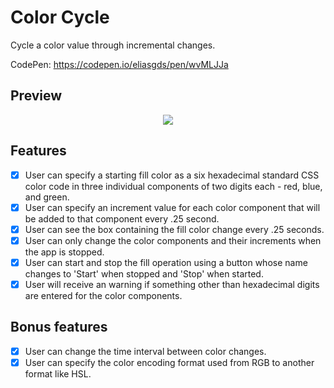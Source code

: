 # Color Cycle

Cycle a color value through incremental changes.

CodePen: https://codepen.io/eliasgds/pen/wvMLJJa

## Preview

<p align="center">
 <img src = "https://user-images.githubusercontent.com/67754744/88862920-db8f5900-d1d7-11ea-8f05-cc9278405d81.gif">
</p>

## Features

- [x] User can specify a starting fill color as a six hexadecimal standard CSS color code in three individual components of two digits each - red, blue, and green.
- [x] User can specify an increment value for each color component that will be added to that component every .25 second.
- [x] User can see the box containing the fill color change every .25 seconds.
- [x] User can only change the color components and their increments when the app is stopped.
- [x] User can start and stop the fill operation using a button whose name changes to 'Start' when stopped and 'Stop' when started.
- [x] User will receive an warning if something other than hexadecimal digits are entered for the color components.

## Bonus features

- [x] User can change the time interval between color changes.
- [x] User can specify the color encoding format used from RGB to another format like HSL.
